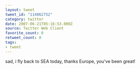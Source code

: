 ```yaml
---
layout: tweet
tweet_id: "114062752"
category: twitter
date: 2007-06-21T05:16:53.000Z
source: Twitter Web Client
favorite_count: 0
retweet_count: 0
tags:
- tweet
---
```


sad, i fly back to SEA today, thanks Europe, you've been great!
